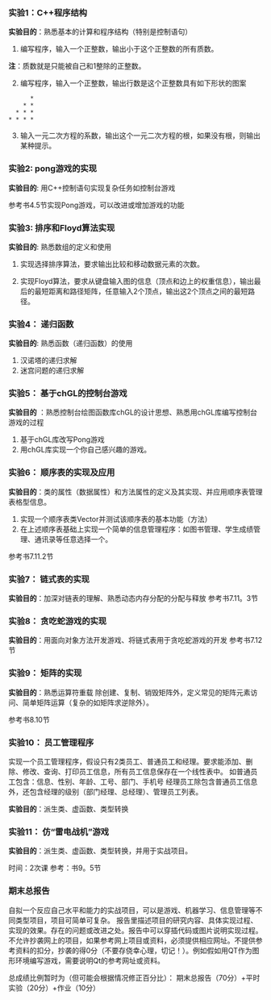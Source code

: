 
### 实验1：C++程序结构

**实验目的**：熟悉基本的计算和程序结构（特别是控制语句）

1. 编写程序，输入一个正整数，输出小于这个正整数的所有质数。

**注**：质数就是只能被自己和1整除的正整数。

2. 编写程序，输入一个正整数，输出行数是这个正整数具有如下形状的图案
```
      *
    * *
  * * *
* * * *
```
3. 输入一元二次方程的系数，输出这个一元二次方程的根，如果没有根，则输出某种提示。

### 实验2: pong游戏的实现

**实验目的**: 用C++控制语句实现复杂任务如控制台游戏

参考书4.5节实现Pong游戏，可以改进或增加游戏的功能

### 实验3: 排序和Floyd算法实现

**实验目的**: 熟悉数组的定义和使用

 1. 实现选择排序算法，要求输出比较和移动数据元素的次数。

 2. 实现Floyd算法，要求从键盘输入图的信息（顶点和边上的权重信息），输出最后的最短距离和路径矩阵，任意输入2个顶点，输出这2个顶点之间的最短路径。
 
 ### 实验4： 递归函数
 
 **实验目的**: 熟悉函数（递归函数）的使用
 
 1. 汉诺塔的递归求解
 2. 迷宫问题的递归求解
 
 ### 实验5： 基于chGL的控制台游戏
 
 **实验目的** ：熟悉控制台绘图函数库chGL的设计思想、熟悉用chGL库编写控制台游戏的过程
  1. 基于chGL库改写Pong游戏 
  2. 用chGL库实现一个你自己感兴趣的游戏。
 
### 实验6： 顺序表的实现及应用

**实验目的**：类的属性（数据属性）和方法属性的定义及其实现、并应用顺序表管理表格型信息。

1. 实现一个顺序表类Vector并测试该顺序表的基本功能（方法）
2. 在上述顺序表基础上实现一个简单的信息管理程序：如图书管理、学生成绩管理、通讯录等任意选择一个。

参考书7.11.2节

### 实验7： 链式表的实现

**实验目的**：加深对链表的理解、熟悉动态内存分配的分配与释放
参考书7.11。3节

### 实验8： 贪吃蛇游戏的实现

**实验目的**：用面向对象方法开发游戏、将链式表用于贪吃蛇游戏的开发
参考书7.12节

### 实验9： 矩阵的实现

**实验目的**：熟悉运算符重载
除创建、复制、销毁矩阵外，定义常见的矩阵元素访问、简单矩阵运算（复杂的如矩阵求逆除外）。

参考书8.10节

### 实验10： 员工管理程序

实现一个员工管理程序，假设只有2类员工、普通员工和经理。要求能添加、删除、修改、查询、打印员工信息，所有员工信息保存在一个线性表中。
如普通员工包含：信息、性别、年龄、工号、部门、手机号
经理员工除包含普通员工信息外，还包含经理的级别（部门经理、总经理）、管理员工列表。

**实验目的**：派生类、虚函数、类型转换

### 实验11： 仿“雷电战机”游戏

**实验目的**：派生类、虚函数、类型转换，并用于实战项目。

时间：2次课  参考：书9。5节

###  期末总报告

自拟一个反应自己水平和能力的实战项目，可以是游戏、机器学习、信息管理等不同类型项目，项目可简单可复杂。
报告里描述项目的研究内容、具体实现过程、实现的效果。存在的问题或改进之处。报告中可以穿插代码或图片说明实现过程。
不允许抄袭网上的项目，如果参考网上项目或资料，必须提供相应网址。不提供参考资料的扣分，抄袭的得0分（不要存侥幸心理，切记！）。例如假如用QT作为图形环境编写游戏，需要说明Qt的参考网址或资料。

总成绩比例暂时为（但可能会根据情况修正百分比）： 期末总报告（70分）+平时实验（20分）+作业（10分）

